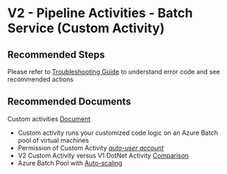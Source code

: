 <properties
  pagetitle="V2 - Pipeline Activities - Batch Service (Custom Activity)&#xD;"
  description="V2 - Pipeline Activities - Batch Service (Custom Activity) Common Solutions"
  service="microsoft.datafactory"
  resource="factories"
  ms.author="chez,hemin"
  selfhelptype="Resource"
  supporttopicids="32637158"
  resourcetags=""
  productpesids="15613"
  cloudenvironments="public,fairfax,usnat,ussec"
  articleid="58f10bd5-ada3-484e-b2b6-a66d55a2226d"
  ownershipid="AzureData_DataFactory" />
# V2 - Pipeline Activities - Batch Service (Custom Activity)

## **Recommended Steps**

Please refer to [Troubleshooting Guide](https://docs.microsoft.com/azure/data-factory/data-factory-troubleshoot-guide#custom) to understand error code and see recommended actions

## **Recommended Documents**

Custom activities [Document](https://docs.microsoft.com/azure/data-factory/transform-data-using-dotnet-custom-activity)

* Custom activity runs your customized code logic on an Azure Batch pool of virtual machines <br>
* Permission of Custom Activity [_auto-user account_](https://docs.microsoft.com/azure/data-factory/transform-data-using-dotnet-custom-activity#custom-activity-permissions) <br>
* V2 Custom Activity versus V1 DotNet Activity [Comparison](https://docs.microsoft.com/azure/data-factory/transform-data-using-dotnet-custom-activity#compare-v2-v1) <br>
* Azure Batch Pool with [Auto-scaling](https://docs.microsoft.com/azure/data-factory/transform-data-using-dotnet-custom-activity#auto-scaling-of-azure-batch)